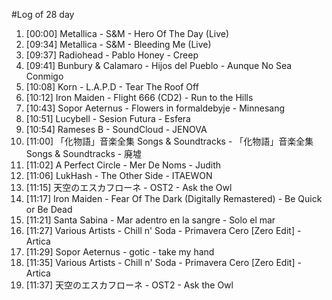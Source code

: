 #Log of 28 day

1. [00:00] Metallica - S&M - Hero Of The Day (Live)
1. [09:34] Metallica - S&M - Bleeding Me (Live)
1. [09:37] Radiohead - Pablo Honey - Creep
1. [09:41] Bunbury & Calamaro - Hijos del Pueblo - Aunque No Sea Conmigo
1. [10:08] Korn - L.A.P.D - Tear The Roof Off
1. [10:12] Iron Maiden - Flight 666 (CD2) - Run to the Hills
1. [10:43] Sopor Aeternus - Flowers in formaldebyje - Minnesang
1. [10:51] Lucybell - Sesion Futura - Esfera
1. [10:54] Rameses B - SoundCloud - JENOVA
1. [11:00] 「化物語」音楽全集 Songs & Soundtracks - 「化物語」音楽全集 Songs & Soundtracks - 廃墟
1. [11:02] A Perfect Circle - Mer De Noms - Judith
1. [11:06] LukHash - The Other Side - ITAEWON
1. [11:15] 天空のエスカフローネ - OST2 - Ask the Owl
1. [11:17] Iron Maiden - Fear Of The Dark (Digitally Remastered) - Be Quick or Be Dead
1. [11:21] Santa Sabina - Mar adentro en la sangre - Solo el mar
1. [11:27] Various Artists - Chill n' Soda - Primavera Cero [Zero Edit] - Artica
1. [11:29] Sopor Aeternus - gotic - take my hand
1. [11:35] Various Artists - Chill n' Soda - Primavera Cero [Zero Edit] - Artica
1. [11:37] 天空のエスカフローネ - OST2 - Ask the Owl

